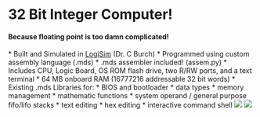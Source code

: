 32 Bit Integer Computer!
=======================

<h4>Because floating point is too damn complicated!</h4>
* Built and Simulated in <a href="http://ozark.hendrix.edu/~burch/logisim/">LogiSim</a> (Dr. C Burch)
* Programmed using custom assembly language (.mds)
* .mds assembler included! (assem.py)
* Includes CPU, Logic Board, OS ROM flash drive, two R/RW ports, and a text terminal
* 64 MB onboard RAM (16777216 addressable 32 bit words)
* Existing .mds Libraries for:
  * BIOS and bootloader
  * data types
  * memory management
  * mathematic functions
  * system operand / general purpose fifo/lifo stacks
  * text editing
  * hex editing
  * interactive command shell

<img style="display: inline-block" src="http://upload.wikimedia.org/wikipedia/commons/thumb/b/ba/Logisim-icon.svg/120px-Logisim-icon.svg.png" />
<img style="display: inline-block" src="http://upload.wikimedia.org/wikipedia/commons/thumb/5/5d/Intel_8080_arch.svg/220px-Intel_8080_arch.svg.png" />
